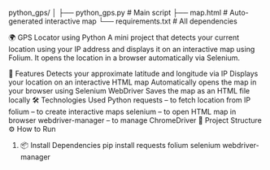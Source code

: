 python_gps/
│
├── python_gps.py   # Main script
├── map.html         # Auto-generated interactive map
└── requirements.txt # All dependencies



🌍 GPS Locator using Python
A mini project that detects your current location using your IP address and displays it on an interactive map using Folium. It opens the location in a browser automatically via Selenium.

🚀 Features
Detects your approximate latitude and longitude via IP
Displays your location on an interactive HTML map
Automatically opens the map in your browser using Selenium WebDriver
Saves the map as an HTML file locally
🛠️ Technologies Used
Python
requests – to fetch location from IP
folium – to create interactive maps
selenium – to open HTML map in browser
webdriver-manager – to manage ChromeDriver
📂 Project Structure
⚙️ How to Run
1. 📦 Install Dependencies
pip install requests folium selenium webdriver-manager
